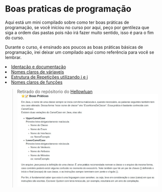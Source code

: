 <h1> Boas praticas de programação </h1>
Aqui está um mini compilado sobre como ter boas práticas de programação, se você iniciou no curso por aqui, peço por gentileza que siga a ordem das pastas pois não irá fazer muito sentido, isso é para o fim do curso.

Durante o curso, é ensinado aos poucos as boas práticas básicas de programação, irei deixar um compilado aqui como referência para você se lembrar.

<li> <a href="#"> Identação e documentação </a> </li>
<li> <a href="#"> Nomes claros de váriaveis </a> </li>
<li><a href="#"> Estrutura de Repetições utilizando i e j</li>
<li> <a href="#"> Nomes claros de funções </a> </li>

>Retirado do repósitorio do <a href="https://github.com/hellowluan?tab=repositories" target="_blank"> Hellowluan
<img src="../img/boasPraticas.jpeg"> </a>

